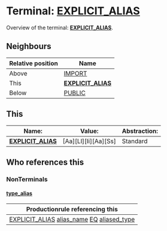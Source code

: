 # Terminal: **[EXPLICIT_ALIAS](./EXPLICIT_ALIAS.md)**

Overview of the terminal: **[EXPLICIT_ALIAS](./EXPLICIT_ALIAS.md)**.



## **Neighbours**

| Relative position | Name                                          |
| ----------------- | --------------------------------------------- |
| Above             | [IMPORT](./IMPORT.md) |
| This              | **[EXPLICIT_ALIAS](./EXPLICIT_ALIAS.md)** |
| Below             | [PUBLIC](./PUBLIC.md) |



## **This**

| Name:                                       | Value:          | Abstraction:    |
| ------------------------------------------- | --------------- | --------------- |
| **[EXPLICIT_ALIAS](./EXPLICIT_ALIAS.md)** | [Aa][Ll][Ii][Aa][Ss] | Standard |



## **Who references this**

### NonTerminals


#### [type_alias](./../Grammar/type_alias.md)

| Productionrule referencing this                      |
| ---------------------------------------------------- |
| [EXPLICIT_ALIAS](./EXPLICIT_ALIAS.md) [alias_name](./../Grammar/alias_name.md) [EQ](./EQ.md) [aliased_type](./../Grammar/aliased_type.md)  |




